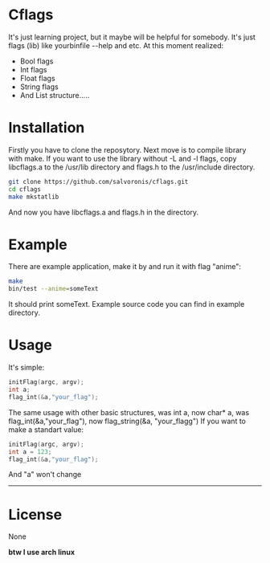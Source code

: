 # Cflags
It's just learning project, but it maybe will be helpful for somebody. It's just flags (lib) like yourbinfile --help and etc. At this moment realized:
  - Bool flags
  - Int flags
  - Float flags
  - String flags
  - And List structure.....

# Installation
Firstly you have to clone the reposytory. Next move is to compile library with make. If you want to use the library without -L and -l flags, copy libcflags.a to the /usr/lib directory and flags.h to the /usr/include directory.
```sh
git clone https://github.com/salvoronis/cflags.git
cd cflags
make mkstatlib
```
And now you have libcflags.a and flags.h in the directory.

# Example

There are example application, make it by and run it with flag "anime":
```sh
make
bin/test --anime=someText
```
It should print someText.
Example source code you can find in example directory.
# Usage
It's simple:
```c
initFlag(argc, argv);
int a;
flag_int(&a,"your_flag");
```
The same usage with other basic structures, was int a, now char* a, was flag_int(&a,"your_flag"), now flag_string(&a, "your_flagg")
If you want to make a standart value:
```c
initFlag(argc, argv);
int a = 123;
flag_int(&a,"your_flag");
```
And "a" won't change

---
# License

None


**btw I use arch linux**
